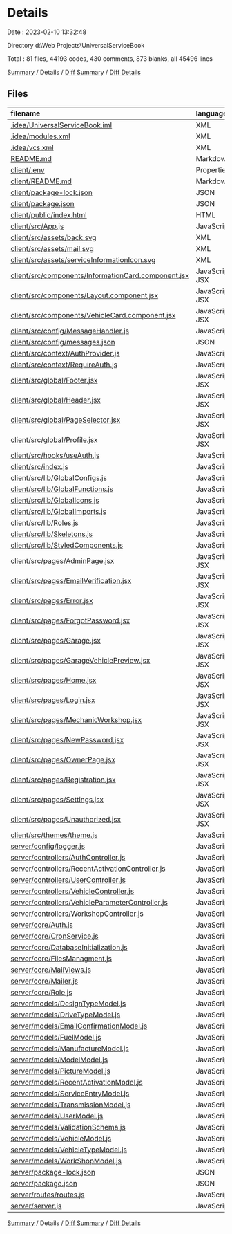 # Details

Date : 2023-02-10 13:32:48

Directory d:\\Web Projects\\UniversalServiceBook

Total : 81 files,  44193 codes, 430 comments, 873 blanks, all 45496 lines

[Summary](results.md) / Details / [Diff Summary](diff.md) / [Diff Details](diff-details.md)

## Files
| filename | language | code | comment | blank | total |
| :--- | :--- | ---: | ---: | ---: | ---: |
| [.idea/UniversalServiceBook.iml](/.idea/UniversalServiceBook.iml) | XML | 12 | 0 | 0 | 12 |
| [.idea/modules.xml](/.idea/modules.xml) | XML | 8 | 0 | 0 | 8 |
| [.idea/vcs.xml](/.idea/vcs.xml) | XML | 6 | 0 | 0 | 6 |
| [README.md](/README.md) | Markdown | 9 | 0 | 7 | 16 |
| [client/.env](/client/.env) | Properties | 10 | 0 | 0 | 10 |
| [client/README.md](/client/README.md) | Markdown | 1 | 0 | 1 | 2 |
| [client/package-lock.json](/client/package-lock.json) | JSON | 30,529 | 0 | 1 | 30,530 |
| [client/package.json](/client/package.json) | JSON | 53 | 0 | 1 | 54 |
| [client/public/index.html](/client/public/index.html) | HTML | 50 | 0 | 2 | 52 |
| [client/src/App.js](/client/src/App.js) | JavaScript | 215 | 0 | 16 | 231 |
| [client/src/assets/back.svg](/client/src/assets/back.svg) | XML | 11 | 0 | 1 | 12 |
| [client/src/assets/mail.svg](/client/src/assets/mail.svg) | XML | 4 | 0 | 1 | 5 |
| [client/src/assets/serviceInformationIcon.svg](/client/src/assets/serviceInformationIcon.svg) | XML | 7 | 0 | 1 | 8 |
| [client/src/components/InformationCard.component.jsx](/client/src/components/InformationCard.component.jsx) | JavaScript JSX | 48 | 0 | 5 | 53 |
| [client/src/components/Layout.component.jsx](/client/src/components/Layout.component.jsx) | JavaScript JSX | 90 | 0 | 7 | 97 |
| [client/src/components/VehicleCard.component.jsx](/client/src/components/VehicleCard.component.jsx) | JavaScript JSX | 94 | 0 | 8 | 102 |
| [client/src/config/MessageHandler.js](/client/src/config/MessageHandler.js) | JavaScript | 86 | 28 | 21 | 135 |
| [client/src/config/messages.json](/client/src/config/messages.json) | JSON | 39 | 0 | 0 | 39 |
| [client/src/context/AuthProvider.js](/client/src/context/AuthProvider.js) | JavaScript | 59 | 1 | 7 | 67 |
| [client/src/context/RequireAuth.js](/client/src/context/RequireAuth.js) | JavaScript | 21 | 1 | 6 | 28 |
| [client/src/global/Footer.jsx](/client/src/global/Footer.jsx) | JavaScript JSX | 43 | 0 | 6 | 49 |
| [client/src/global/Header.jsx](/client/src/global/Header.jsx) | JavaScript JSX | 154 | 0 | 16 | 170 |
| [client/src/global/PageSelector.jsx](/client/src/global/PageSelector.jsx) | JavaScript JSX | 67 | 11 | 6 | 84 |
| [client/src/global/Profile.jsx](/client/src/global/Profile.jsx) | JavaScript JSX | 173 | 0 | 13 | 186 |
| [client/src/hooks/useAuth.js](/client/src/hooks/useAuth.js) | JavaScript | 6 | 0 | 2 | 8 |
| [client/src/index.js](/client/src/index.js) | JavaScript | 11 | 5 | 1 | 17 |
| [client/src/lib/GlobalConfigs.js](/client/src/lib/GlobalConfigs.js) | JavaScript | 9 | 0 | 2 | 11 |
| [client/src/lib/GlobalFunctions.js](/client/src/lib/GlobalFunctions.js) | JavaScript | 6 | 0 | 1 | 7 |
| [client/src/lib/GlobalIcons.js](/client/src/lib/GlobalIcons.js) | JavaScript | 80 | 0 | 1 | 81 |
| [client/src/lib/GlobalImports.js](/client/src/lib/GlobalImports.js) | JavaScript | 111 | 0 | 1 | 112 |
| [client/src/lib/Roles.js](/client/src/lib/Roles.js) | JavaScript | 7 | 0 | 1 | 8 |
| [client/src/lib/Skeletons.js](/client/src/lib/Skeletons.js) | JavaScript | 32 | 0 | 7 | 39 |
| [client/src/lib/StyledComponents.js](/client/src/lib/StyledComponents.js) | JavaScript | 374 | 11 | 54 | 439 |
| [client/src/pages/AdminPage.jsx](/client/src/pages/AdminPage.jsx) | JavaScript JSX | 355 | 9 | 39 | 403 |
| [client/src/pages/EmailVerification.jsx](/client/src/pages/EmailVerification.jsx) | JavaScript JSX | 80 | 7 | 8 | 95 |
| [client/src/pages/Error.jsx](/client/src/pages/Error.jsx) | JavaScript JSX | 17 | 0 | 3 | 20 |
| [client/src/pages/ForgotPassword.jsx](/client/src/pages/ForgotPassword.jsx) | JavaScript JSX | 68 | 0 | 7 | 75 |
| [client/src/pages/Garage.jsx](/client/src/pages/Garage.jsx) | JavaScript JSX | 1,167 | 42 | 108 | 1,317 |
| [client/src/pages/GarageVehiclePreview.jsx](/client/src/pages/GarageVehiclePreview.jsx) | JavaScript JSX | 930 | 132 | 90 | 1,152 |
| [client/src/pages/Home.jsx](/client/src/pages/Home.jsx) | JavaScript JSX | 114 | 1 | 13 | 128 |
| [client/src/pages/Login.jsx](/client/src/pages/Login.jsx) | JavaScript JSX | 158 | 4 | 19 | 181 |
| [client/src/pages/MechanicWorkshop.jsx](/client/src/pages/MechanicWorkshop.jsx) | JavaScript JSX | 343 | 6 | 48 | 397 |
| [client/src/pages/NewPassword.jsx](/client/src/pages/NewPassword.jsx) | JavaScript JSX | 94 | 0 | 7 | 101 |
| [client/src/pages/OwnerPage.jsx](/client/src/pages/OwnerPage.jsx) | JavaScript JSX | 244 | 4 | 27 | 275 |
| [client/src/pages/Registration.jsx](/client/src/pages/Registration.jsx) | JavaScript JSX | 150 | 0 | 16 | 166 |
| [client/src/pages/Settings.jsx](/client/src/pages/Settings.jsx) | JavaScript JSX | 231 | 141 | 30 | 402 |
| [client/src/pages/Unauthorized.jsx](/client/src/pages/Unauthorized.jsx) | JavaScript JSX | 21 | 0 | 3 | 24 |
| [client/src/themes/theme.js](/client/src/themes/theme.js) | JavaScript | 120 | 4 | 3 | 127 |
| [server/config/logger.js](/server/config/logger.js) | JavaScript | 33 | 0 | 3 | 36 |
| [server/controllers/AuthController.js](/server/controllers/AuthController.js) | JavaScript | 189 | 0 | 15 | 204 |
| [server/controllers/RecentActivationController.js](/server/controllers/RecentActivationController.js) | JavaScript | 49 | 0 | 3 | 52 |
| [server/controllers/UserController.js](/server/controllers/UserController.js) | JavaScript | 202 | 0 | 15 | 217 |
| [server/controllers/VehicleController.js](/server/controllers/VehicleController.js) | JavaScript | 459 | 0 | 51 | 510 |
| [server/controllers/VehicleParameterController.js](/server/controllers/VehicleParameterController.js) | JavaScript | 301 | 15 | 23 | 339 |
| [server/controllers/WorkshopController.js](/server/controllers/WorkshopController.js) | JavaScript | 445 | 0 | 35 | 480 |
| [server/core/Auth.js](/server/core/Auth.js) | JavaScript | 32 | 1 | 2 | 35 |
| [server/core/CronService.js](/server/core/CronService.js) | JavaScript | 50 | 0 | 3 | 53 |
| [server/core/DatabaseInitialization.js](/server/core/DatabaseInitialization.js) | JavaScript | 45 | 0 | 3 | 48 |
| [server/core/FilesManagment.js](/server/core/FilesManagment.js) | JavaScript | 146 | 0 | 15 | 161 |
| [server/core/MailViews.js](/server/core/MailViews.js) | JavaScript | 295 | 0 | 11 | 306 |
| [server/core/Mailer.js](/server/core/Mailer.js) | JavaScript | 25 | 0 | 4 | 29 |
| [server/core/Role.js](/server/core/Role.js) | JavaScript | 7 | 0 | 1 | 8 |
| [server/models/DesignTypeModel.js](/server/models/DesignTypeModel.js) | JavaScript | 20 | 0 | 3 | 23 |
| [server/models/DriveTypeModel.js](/server/models/DriveTypeModel.js) | JavaScript | 20 | 0 | 3 | 23 |
| [server/models/EmailConfirmationModel.js](/server/models/EmailConfirmationModel.js) | JavaScript | 32 | 0 | 2 | 34 |
| [server/models/FuelModel.js](/server/models/FuelModel.js) | JavaScript | 15 | 0 | 2 | 17 |
| [server/models/ManufactureModel.js](/server/models/ManufactureModel.js) | JavaScript | 20 | 0 | 3 | 23 |
| [server/models/ModelModel.js](/server/models/ModelModel.js) | JavaScript | 20 | 0 | 3 | 23 |
| [server/models/PictureModel.js](/server/models/PictureModel.js) | JavaScript | 25 | 0 | 3 | 28 |
| [server/models/RecentActivationModel.js](/server/models/RecentActivationModel.js) | JavaScript | 50 | 0 | 3 | 53 |
| [server/models/ServiceEntryModel.js](/server/models/ServiceEntryModel.js) | JavaScript | 67 | 0 | 7 | 74 |
| [server/models/TransmissionModel.js](/server/models/TransmissionModel.js) | JavaScript | 20 | 0 | 3 | 23 |
| [server/models/UserModel.js](/server/models/UserModel.js) | JavaScript | 71 | 0 | 4 | 75 |
| [server/models/ValidationSchema.js](/server/models/ValidationSchema.js) | JavaScript | 78 | 0 | 7 | 85 |
| [server/models/VehicleModel.js](/server/models/VehicleModel.js) | JavaScript | 177 | 0 | 3 | 180 |
| [server/models/VehicleTypeModel.js](/server/models/VehicleTypeModel.js) | JavaScript | 15 | 0 | 3 | 18 |
| [server/models/WorkShopModel.js](/server/models/WorkShopModel.js) | JavaScript | 68 | 0 | 5 | 73 |
| [server/package-lock.json](/server/package-lock.json) | JSON | 4,520 | 0 | 1 | 4,521 |
| [server/package.json](/server/package.json) | JSON | 36 | 0 | 1 | 37 |
| [server/routes/routes.js](/server/routes/routes.js) | JavaScript | 84 | 7 | 12 | 103 |
| [server/server.js](/server/server.js) | JavaScript | 60 | 0 | 4 | 64 |

[Summary](results.md) / Details / [Diff Summary](diff.md) / [Diff Details](diff-details.md)